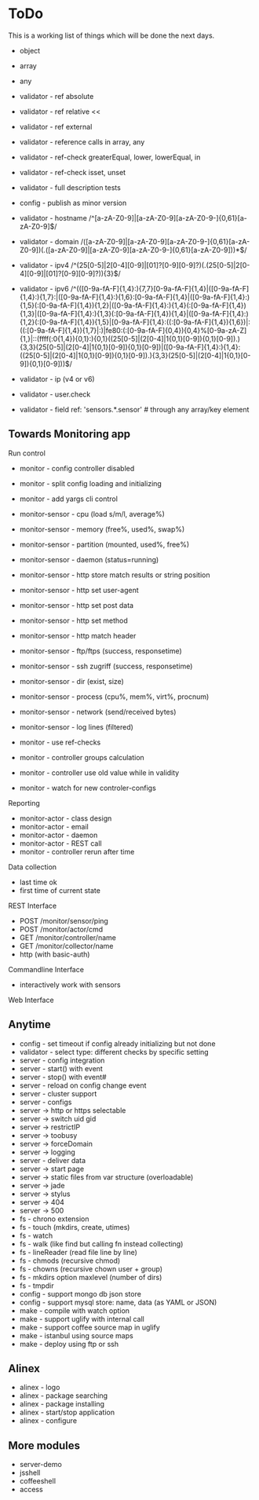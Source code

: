 ToDo
=================================================

This is a working list of things which will be done the next days.

- object
- array
- any
- validator - ref absolute
- validator - ref relative <<
- validator - ref external

- validator - reference calls in array, any
- validator - ref-check greaterEqual, lower, lowerEqual, in
- validator - ref-check isset, unset
- validator - full description tests
- config - publish as minor version
- validator - hostname /^[a-zA-Z0-9]|[a-zA-Z0-9][a-zA-Z0-9\-]{0,61}[a-zA-Z0-9]$/
- validator - domain /([a-zA-Z0-9]|[a-zA-Z0-9][a-zA-Z0-9\-]{0,61}[a-zA-Z0-9])(\.([a-zA-Z0-9]|[a-zA-Z0-9][a-zA-Z0-9\-]{0,61}[a-zA-Z0-9]))*$/
- validator - ipv4 /^(25[0-5]|2[0-4][0-9]|[01]?[0-9][0-9]?)(\.(25[0-5]|2[0-4][0-9]|[01]?[0-9][0-9]?)){3}$/
- validator - ipv6 /^(([0-9a-fA-F]{1,4}:){7,7}[0-9a-fA-F]{1,4}|([0-9a-fA-F]{1,4}:){1,7}:|([0-9a-fA-F]{1,4}:){1,6}:[0-9a-fA-F]{1,4}|([0-9a-fA-F]{1,4}:){1,5}(:[0-9a-fA-F]{1,4}){1,2}|([0-9a-fA-F]{1,4}:){1,4}(:[0-9a-fA-F]{1,4}){1,3}|([0-9a-fA-F]{1,4}:){1,3}(:[0-9a-fA-F]{1,4}){1,4}|([0-9a-fA-F]{1,4}:){1,2}(:[0-9a-fA-F]{1,4}){1,5}|[0-9a-fA-F]{1,4}:((:[0-9a-fA-F]{1,4}){1,6})|:((:[0-9a-fA-F]{1,4}){1,7}|:)|fe80:(:[0-9a-fA-F]{0,4}){0,4}%[0-9a-zA-Z]{1,}|::(ffff(:0{1,4}){0,1}:){0,1}((25[0-5]|(2[0-4]|1{0,1}[0-9]){0,1}[0-9]).){3,3}(25[0-5]|(2[0-4]|1{0,1}[0-9]){0,1}[0-9])|([0-9a-fA-F]{1,4}:){1,4}:((25[0-5]|(2[0-4]|1{0,1}[0-9]){0,1}[0-9]).){3,3}(25[0-5]|(2[0-4]|1{0,1}[0-9]){0,1}[0-9]))$/
- validator - ip (v4 or v6)

- validator - user.check

- validator - field ref: 'sensors.*.sensor' # through any array/key element


Towards Monitoring app
-------------------------------------------------

Run control

- monitor - config controller disabled
- monitor - split config loading and initializing
- monitor - add yargs cli control
- monitor-sensor - cpu (load s/m/l, average%)
- monitor-sensor - memory (free%, used%, swap%)
- monitor-sensor - partition (mounted, used%, free%)
- monitor-sensor - daemon (status=running)

- monitor-sensor - http store match results or string position
- monitor-sensor - http set user-agent
- monitor-sensor - http set post data
- monitor-sensor - http set method
- monitor-sensor - http match header
- monitor-sensor - ftp/ftps (success, responsetime)
- monitor-sensor - ssh zugriff (success, responsetime)
- monitor-sensor - dir (exist, size)
- monitor-sensor - process (cpu%, mem%, virt%, procnum)
- monitor-sensor - network (send/received bytes)
- monitor-sensor - log lines (filtered)
- monitor - use ref-checks
- monitor - controller groups calculation
- monitor - controller use old value while in validity
- monitor - watch for new controler-configs

Reporting

- monitor-actor - class design
- monitor-actor - email
- monitor-actor - daemon
- monitor-actor - REST call
- monitor - controller rerun after time

Data collection

- last time ok
- first time of current state

REST Interface

- POST /monitor/sensor/ping
- POST /monitor/actor/cmd
- GET /monitor/controller/name
- GET /monitor/collector/name
- http (with basic-auth)

Commandline Interface

- interactively work with sensors

Web Interface


Anytime
-------------------------------------------------

- config - set timeout if config already initializing but not done
- validator - select type: different checks by specific setting
- server - config integration
- server - start() with event
- server - stop() with event#
- server - reload on config change event
- server - cluster support
- server - configs
- server -> http or https selectable
- server -> switch uid gid
- server -> restrictIP
- server -> toobusy
- server -> forceDomain
- server -> logging
- server - deliver data
- server -> start page
- server -> static files from var structure (overloadable)
- server -> jade
- server -> stylus
- server -> 404
- server -> 500
- fs - chrono extension
- fs - touch (mkdirs, create, utimes)
- fs - watch
- fs - walk (like find but calling fn instead collecting)
- fs - lineReader (read file line by line)
- fs - chmods (recursive chmod)
- fs - chowns (recursive chown user + group)
- fs - mkdirs option maxlevel (number of dirs)
- fs - tmpdir
- config - support mongo db json store
- config - support mysql store: name, data (as YAML or JSON)
- make - compile with watch option
- make - support uglify with internal call
- make - support coffee source map in uglify
- make - istanbul using source maps
- make - deploy using ftp or ssh


Alinex
-------------------------------------------------

- alinex - logo
- alinex - package searching
- alinex - package installing
- alinex - start/stop application
- alinex - configure


More modules
-------------------------------------------------

- server-demo
- jsshell
- coffeeshell
- access
